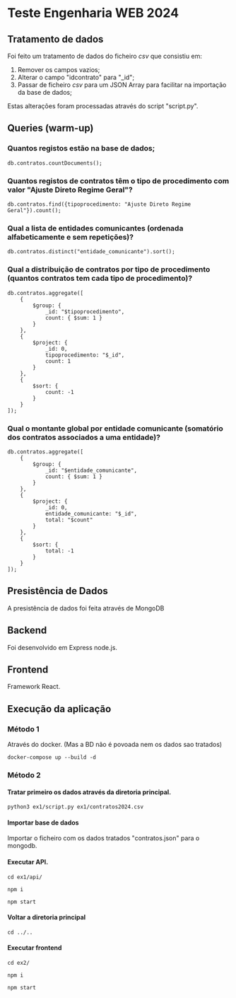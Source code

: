 # Teste Engenharia WEB 2024

## Tratamento de dados

Foi feito um tratamento de dados do ficheiro _csv_ que consistiu em:

1. Remover os campos vazios;
2. Alterar o campo "idcontrato" para "\_id";
3. Passar de ficheiro _csv_ para um JSON Array para facilitar na importação da base de dados;

Estas alterações foram processadas através do script "script.py".

## Queries (warm-up)

### Quantos registos estão na base de dados;

```
db.contratos.countDocuments();
```

### Quantos registos de contratos têm o tipo de procedimento com valor "Ajuste Direto Regime Geral"?

```
db.contratos.find({tipoprocedimento: "Ajuste Direto Regime Geral"}).count();
```

### Qual a lista de entidades comunicantes (ordenada alfabeticamente e sem repetições)?

```
db.contratos.distinct("entidade_comunicante").sort();
```

### Qual a distribuição de contratos por tipo de procedimento (quantos contratos tem cada tipo de procedimento)?

```
db.contratos.aggregate([
    {
        $group: {
            _id: "$tipoprocedimento",
            count: { $sum: 1 }
        }
    },
    {
        $project: {
            _id: 0,
            tipoprocedimento: "$_id",
            count: 1
        }
    },
    {
        $sort: {
            count: -1
        }
    }
]);
```

### Qual o montante global por entidade comunicante (somatório dos contratos associados a uma entidade)?

```
db.contratos.aggregate([
    {
        $group: {
            _id: "$entidade_comunicante",
            count: { $sum: 1 }
        }
    },
    {
        $project: {
            _id: 0,
            entidade_comunicante: "$_id",
            total: "$count"
        }
    },
    {
        $sort: {
            total: -1
        }
    }
]);
```

## Presistência de Dados

A presistência de dados foi feita através de MongoDB

## Backend

Foi desenvolvido em Express node.js.

## Frontend

Framework React.

## Execução da aplicação

### Método 1

Através do docker. (Mas a BD não é povoada nem os dados sao tratados)

```
docker-compose up --build -d
```

### Método 2

#### Tratar primeiro os dados através da diretoria principal.

```
python3 ex1/script.py ex1/contratos2024.csv
```

#### Importar base de dados

Importar o ficheiro com os dados tratados "contratos.json" para o mongodb.

#### Executar API.

```
cd ex1/api/
```

```
npm i
```

```
npm start
```

#### Voltar a diretoria principal

```
cd ../..
```

#### Executar frontend

```
cd ex2/
```

```
npm i
```

```
npm start
```
